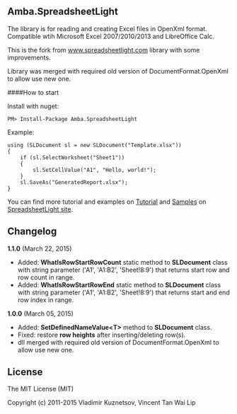 ## Amba.SpreadsheetLight

The library is for reading and creating Excel files in OpenXml format.
Compatible wtih Microsoft Excel 2007/2010/2013 and LibreOffice Calc.

This is the fork from www.spreadsheetlight.com library with some improvements.

Library was merged with required old version of DocumentFormat.OpenXml to allow use new one.



####How to start
    
Install with nuget:

    PM> Install-Package Amba.SpreadsheetLight

Example:

    using (SLDocument sl = new SLDocument("Template.xlsx"))
    {
        if (sl.SelectWorksheet("Sheet1"))
        {
            sl.SetCellValue("A1", "Hello, world!");
        }
        sl.SaveAs("GeneratedReport.xlsx");
    }

You can find more tutorial and examples on [Tutorial](http://spreadsheetlight.com/tutorial/) and [Samples](http://spreadsheetlight.com/sample-code/) on [SpreadsheetLight site](www.spreadsheetlight.com).

## Changelog

**1.1.0** (March 22, 2015)
 
- Added: **WhatIsRowStartRowCount** static method to **SLDocument** class with string parameter ('A1', 'A1:B2', 'Sheet!8:9') that returns start row and row count in range.
- Added: **WhatIsRowStartRowEnd** static method to **SLDocument** class with string parameter ('A1', 'A1:B2', 'Sheet!8:9') that returns start and end row index in range.

**1.0.0** (March 05, 2015)

- Added: **SetDefinedNameValue&lt;T&gt;** method to **SLDocument** class.
- Fixed: restore **row heights** after inserting/deleting row(s).
- dll merged with required old version of DocumentFormat.OpenXml to allow use new one.

## License

The MIT License (MIT)

Copyright (c) 2011-2015 Vladimir Kuznetsov, Vincent Tan Wai Lip

